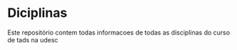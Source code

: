 # Diciplinas
Este repositório contem todas informacoes de todas as disciplinas do curso de tads na udesc
